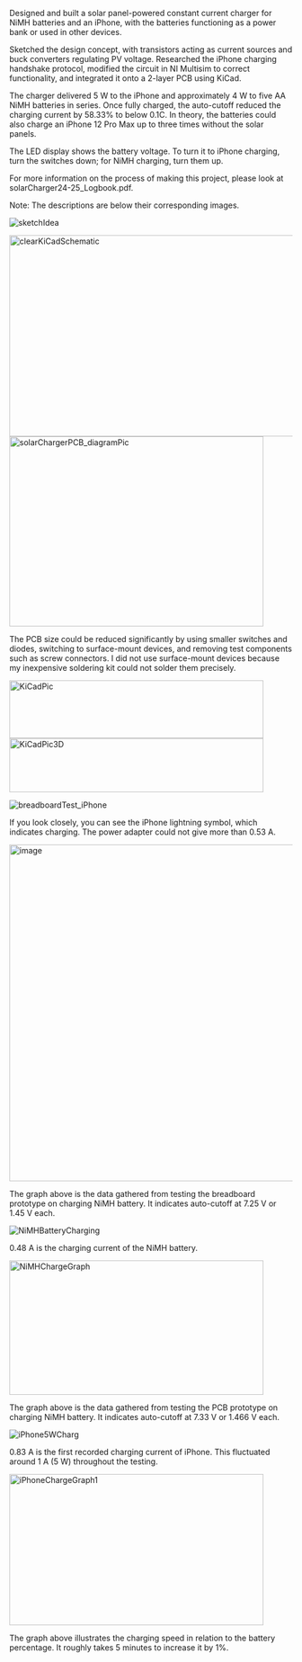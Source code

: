 Designed and built a solar panel-powered constant current charger for NiMH batteries and an iPhone, 
with the batteries functioning as a power bank or used in other devices.

Sketched the design concept, with transistors acting as current sources and buck converters regulating PV voltage. 
Researched the iPhone charging handshake protocol, modified the circuit in NI Multisim to correct functionality, and integrated it onto a 2-layer PCB using KiCad.

The charger delivered 5 W to the iPhone and approximately 4 W to five AA NiMH batteries in series. 
Once fully charged, the auto-cutoff reduced the charging current by 58.33% to below 0.1C. 
In theory, the batteries could also charge an iPhone 12 Pro Max up to three times without the solar panels.

The LED display shows the battery voltage. 
To turn it to iPhone charging, turn the switches down; for NiMH charging, turn them up.

For more information on the process of making this project, please look at solarCharger24-25_Logbook.pdf.

Note: The descriptions are below their corresponding images.

![sketchIdea](https://github.com/user-attachments/assets/a798d90c-eaf5-4b76-b7a3-2d167c629f24)

<img width="521" height="358" alt="clearKiCadSchematic" src="https://github.com/user-attachments/assets/bdf07451-7340-4bab-90a7-5fab947a6f16" />


<img width="452" height="338" alt="solarChargerPCB_diagramPic" src="https://github.com/user-attachments/assets/0beba35f-348f-4680-a6ce-3043729a4e4e" />

The PCB size could be reduced significantly by using smaller switches and diodes, 
switching to surface-mount devices, and removing test components such as screw connectors. 
I did not use surface-mount devices because my inexpensive soldering kit could not solder them precisely.


<img width="452" height="103" alt="KiCadPic" src="https://github.com/user-attachments/assets/3de56da4-e0ac-41f8-99d5-0ff58d4aa47c" />

<img width="452" height="96" alt="KiCadPic3D" src="https://github.com/user-attachments/assets/f6273008-9e21-4305-918d-26eba389186c" />

![breadboardTest_iPhone](https://github.com/user-attachments/assets/f18b6622-74e6-42cb-978d-7142cfd17847)

If you look closely, you can see the iPhone lightning symbol, which indicates charging. 
The power adapter could not give more than 0.53 A.

<img width="940" height="599" alt="image" src="https://github.com/user-attachments/assets/356b1c90-31ff-46f3-bd56-34be84826407" />

The graph above is the data gathered from testing the breadboard prototype on charging NiMH battery.
It indicates auto-cutoff at 7.25 V or 1.45 V each.

![NiMHBatteryCharging](https://github.com/user-attachments/assets/77f162cd-4f6b-4a62-8642-5ab6176955d2)

0.48 A is the charging current of the NiMH battery.

<img width="452" height="239" alt="NiMHChargeGraph" src="https://github.com/user-attachments/assets/34b08b46-f177-4980-bd69-2e78b5c5fa1b" />

The graph above is the data gathered from testing the PCB prototype on charging NiMH battery. 
It indicates auto-cutoff at 7.33 V or 1.466 V each.

![iPhone5WCharg](https://github.com/user-attachments/assets/f9acb1dd-e3b3-4317-9361-545f94991015)

0.83 A is the first recorded charging current of iPhone. This fluctuated around 1 A (5 W) throughout the testing.

<img width="452" height="269" alt="iPhoneChargeGraph1" src="https://github.com/user-attachments/assets/9ec02643-34d9-4bdd-be50-32ae7d992c6a" />

The graph above illustrates the charging speed in relation to the battery percentage. It roughly takes 5 minutes to increase it by 1%.
